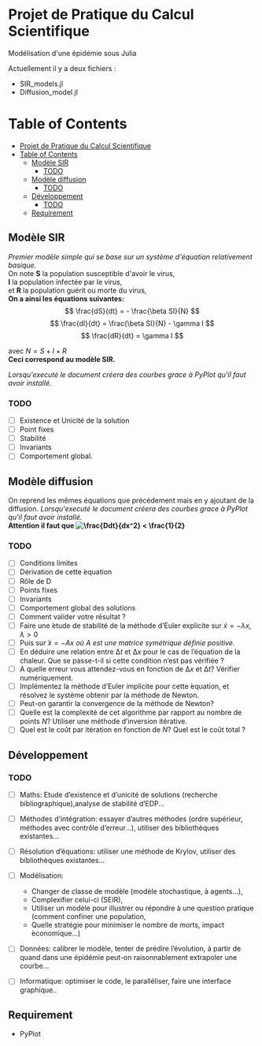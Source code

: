 # Projet de Pratique du Calcul Scientifique

Modélisation d'une épidémie sous Julia

Actuellement il y a deux fichiers :

- SIR_models.jl
- Diffusion_model.jl

# Table of Contents

- [Projet de Pratique du Calcul Scientifique](#projet-de-pratique-du-calcul-scientifique)
- [Table of Contents](#table-of-contents)
  - [Modèle SIR](#mod%c3%a8le-sir)
    - [TODO](#todo)
  - [Modèle diffusion](#mod%c3%a8le-diffusion)
    - [TODO](#todo-1)
  - [Développement](#d%c3%a9veloppement)
    - [TODO](#todo-2)
  - [Requirement](#requirement)


## Modèle SIR

*Premier modèle simple qui se base sur un système d'équation relativement basique.* <br>
On note **S** la population susceptible d'avoir le virus, <br>
**I** la population infectée par le virus, <br>
et **R** la population guérit ou morte du virus, <br> 
**On a ainsi les équations suivantes:**
$$
    \frac{dS}{dt} = - \frac{\beta SI}{N}
$$
$$
    \frac{dI}{dt} = \frac{\beta SI}{N} - \gamma I
$$
$$
    \frac{dR}{dt} = \gamma I
$$

avec $N = S + I + R$ <br>
**Ceci correspond au modèle SIR.** <br>

*Lorsqu'executé le document créera des courbes grace à PyPlot qu'il faut avoir installé.*

### TODO

- [ ] Existence et Unicité de la solution
- [ ] Point fixes
- [ ] Stabilité
- [ ] Invariants
- [ ] Comportement global.

## Modèle diffusion

On reprend les mêmes équations que précédement mais en y ajoutant de la diffusion.
*Lorsqu'executé le document créera des courbes grace à PyPlot qu'il faut avoir installé.* <br>
**Attention il faut que ![\frac{Ddt}{dx^2} < \frac{1}{2}](https://render.githubusercontent.com/render/math?math=%5Cfrac%7BDdt%7D%7Bdx%5E2%7D%20%3C%20%5Cfrac%7B1%7D%7B2%7D)**

### TODO

- [ ] Conditions limites
- [ ] Dérivation de cette ́equation
- [ ] Rôle de D
- [ ] Points fixes
- [ ] Invariants
- [ ] Comportement global des solutions
- [ ] Comment valider votre résultat ?
- [ ] Faire une  ́etude de stabilité de la méthode d’Euler explicite sur $\dot{x}=−\lambda x,λ >0$
- [ ] Puis sur ̇$\dot{x}=−Ax$ *où A est une matrice symétrique définie positive.* 
- [ ] En déduire une relation entre $∆t$ et $∆x$ pour le cas de l’équation de la chaleur. Que se passe-t-il si cette condition n’est pas vérifiée ? 
- [ ] A quelle erreur  vous  attendez-vous  en  fonction  de  $∆x$ et  $∆t$? Vérifier numériquement. 
- [ ] Implémentez la méthode d’Euler implicite pour cette  ́equation, et résolvez le système obtenir par la méthode de Newton.  
- [ ] Peut-on garantir la convergence de la méthode de Newton?  
- [ ] Quelle est la complexité de cet algorithme par rapport au nombre de points $N$?  Utiliser une méthode d’inversion itérative. 
- [ ] Quel est le coût par itération en fonction de $N$?  Quel est le coût total ?

## Développement

### TODO
- [ ] Maths: Etude d’existence et d’unicité de solutions (recherche bibliographique),analyse de stabilité d’EDP...
- [ ] Méthodes d’intégration: essayer d’autres méthodes (ordre supérieur, méthodes avec contrôle d’erreur...), utiliser des bibliothèques existantes...
- [ ] Résolution d’équations:  utiliser une méthode de Krylov, utiliser des bibliothèques existantes...
- [ ] Modélisation: 
   - Changer de classe de modèle (modèle stochastique, à agents...),
   - Complexifier celui-ci (SEIR), 
   - Utiliser un modèle pour illustrer ou répondre à une question pratique (comment confiner une population,
   - Quelle stratégie pour minimiser le nombre de morts, impact ́economique...)
- [ ] Données:   calibrer  le  modèle,  tenter  de  prédire  l’évolution, à partir  de quand dans une épidémie peut-on raisonnablement extrapoler une courbe...
- [ ] Informatique: optimiser le code, le paralléliser, faire une interface graphique..


## Requirement

- PyPlot
